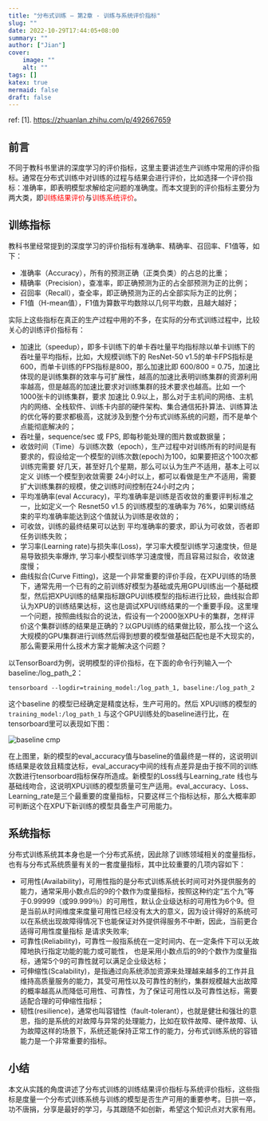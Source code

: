 ```yaml
---
title: "分布式训练 – 第2章 - 训练与系统评价指标"
slug: ""
date: 2022-10-29T17:44:05+08:00
summary: ""
author: ["Jian"]
cover:
    image: ""
    alt: ""
tags: []
katex: true
mermaid: false
draft: false
---
```


ref: 
[1]. https://zhuanlan.zhihu.com/p/492667659

## 前言

不同于教科书里讲的深度学习的评价指标，这里主要讲述生产训练中常用的评价指标。通常在分布式训练中对训练的过程与结果会进行评价，比如选择一个评价指标：准确率，即表明模型求解给定问题的准确度。而本文提到的评价指标主要分为两大类，即<font color=red>训练结果评价</font>与<font color=red>训练系统评价</font>。

## 训练指标

教科书里经常提到的深度学习的评价指标有准确率、精确率、召回率、F1值等，如下：

- 准确率（Accuracy），所有的预测正确（正类负类）的占总的比重；
- 精确率（Precision），查准率，即正确预测为正的占全部预测为正的比例；
- 召回率（Recall），查全率，即正确预测为正的占全部实际为正的比例；
- F1值（H-mean值），F1值为算数平均数除以几何平均数，且越大越好；

实际上这些指标在真正的生产过程中用的不多，在实际的分布式训练过程中，比较关心的训练评价指标有：

- 加速比（speedup），即多卡训练下的单卡吞吐量平均指标除以单卡训练下的吞吐量平均指标，比如，大规模训练下的 ResNet-50 v1.5的单卡FPS指标是600，而单卡训练的FPS指标是800，那么加速比即 600/800 = 0.75，加速比体现的是训练集群的效率与可扩展性，越高的加速比表明训练集群的资源利用率越高，但是越高的加速比要求对训练集群的技术要求也越高。比如 一个 1000张卡的训练集群，要求 加速比 0.9以上，那么对于主机间的网络、主机内的网络、全栈软件、训练卡内部的硬件架构、集合通信拓扑算法、训练算法的优化等的要求都极高，这就涉及到整个分布式训练系统的问题，而不是单个点能彻底解决的；
- 吞吐量，sequence/sec 或 FPS, 即每秒能处理的图片数或数据量；
- 收敛时间（Time）与训练次数（epoch），生产过程中对训练所有的时间是有要求的，假设给定一个模型的训练次数(epoch)为100，如果要把这个100次都训练完需要 好几天，甚至好几个星期，那么可以认为生产不适用，基本上可以定义 训练一个模型到收敛需要 24小时以上，都可以看做是生产不适用，需要扩大训练集群的规模，使之训练时间控制在24小时之内；
- 平均准确率(eval Accuracy)，平均准确率是训练是否收敛的重要评判标准之一，比如定义一个 Resnet50 v1.5 的训练模型的准确率为 76%，如果训练结束的平均准确率能达到这个值就认为训练是收敛的；
- 可收敛，训练的最终结果可以达到 平均准确率的要求，即认为可收敛，否者即任务训练失败；
- 学习率(Learning rate)与损失率(Loss)，学习率大模型训练学习速度快，但是易导致损失率爆炸, 学习率小模型训练学习速度慢，而且容易过拟合，收敛速度慢；
- 曲线拟合(Curve Fitting)，这是一个非常重要的评价手段，在XPU训练的场景下，通常先用一个已有的之前训练好模型为基础或先用GPU训练出一个基础模型，然后把XPU训练的结果指标跟GPU训练模型的指标进行比较，曲线拟合即认为XPU的训练结果达标，这也是调试XPU训练结果的一个重要手段。这里埋一个问题，按照曲线拟合的说法，假设有一个2000张XPU卡的集群，怎样评价这个集群训练的结果是正确的？以GPU训练的结果做比较，那么找一个这么大规模的GPU集群进行训练然后得到想要的模型做基础匹配也是不大现实的，那么需要采用什么技术方案才能解决这个问题？

以TensorBoard为例，说明模型的评价指标，在下面的命令行列输入一个baseline:/log_path_2：

```shell
tensorboard --logdir=training_model:/log_path_1, baseline:/log_path_2  
```
这个baseline 的模型已经确定是精度达标，生产可用的。然后 XPU训练的模型的 `training_model:/log_path_1` 与这个GPU训练处的baseline进行比，在tensorboard里可以表现如下图：

![baseline cmp](https://github.com/jianye0428/hello-hugo/raw/master/img/posts/tech/DistributedTraining/2022-10-29_DistributedTraining_2/2022-10-29_DistributedTraining_1_baseline_cmp.webp=#center)

在上图里，新的模型的eval_accuracy值与baseline的值最终是一样的，这说明训练结果是收敛且精度达标，eval_accuracy中间的线有点差异是由于按不同的训练次数进行tensorboard指标保存所造成。新模型的Loss线与Learning_rate 线也与基础线吻合，这说明XPU训练的模型质量可生产适用。eval_accuracy、Loss、Learning_rate是三个最重要的度量指标，只要这样三个指标达标，那么大概率即可判断这个在XPU下新训练的模型具备生产可用能力。


## 系统指标

分布式训练系统其本身也是一个分布式系统，因此除了训练领域相关的度量指标，也有与分布式系统质量有关的一套度量指标，其中比较重要的几项内容如下：

-  可用性(Availability)，可用性指的是分布式训练系统长时间可对外提供服务的能力，通常采用小数点后的9的个数作为度量指标，按照这种约定“五个九”等于0.99999（或99.999％）的可用性，默认企业级达标的可用性为6个9。但是当前从时间维度来度量可用性已经没有太大的意义，因为设计得好的系统可以在系统出现故障得情况下也能保证对外提供得服务不中断，因此，当前更合适得可用性度量指标 是请求失败率;
- 可靠性(Reliability)，可靠性一般指系统在一定时间内、在一定条件下可以无故障地执行指定功能的能力或可能性， 也是采用小数点后的9的个数作为度量指标，通常5个9的可靠性就可以满足企业级达标；
- 可伸缩性(Scalability)，是指通过向系统添加资源来处理越来越多的工作并且维持高质量服务的能力，其受可用性以及可靠性的制约，集群规模越大出故障的概率越高从而降低可用性、可靠性，为了保证可用性以及可靠性达标，需要适配合理的可伸缩性指标；
- 韧性(resilience)，通常也叫容错性（fault-tolerant），也就是健壮和强壮的意思，指的是系统的对故障与异常的处理能力，比如在软件故障、硬件故障、认为故障这样的场景下，系统还能保持正常工作的能力，分布式训练系统的容错能力是一个非常重要的指标。
  

## 小结
本文从实践的角度讲述了分布式训练的训练结果评价指标与系统评价指标，这些指标是度量一个分布式训练系统与训练的模型是否生产可用的重要参考。日拱一卒，功不唐捐，分享是最好的学习，与其跟随不如创新，希望这个知识点对大家有用。